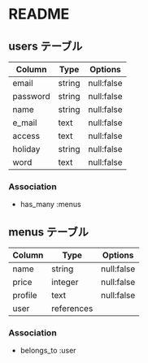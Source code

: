 # README

## users テーブル

|       Column         | Type          | Options          |
| -------------------- | ------------- | ---------------- |
|   email              |  string       |  null:false      |
|   password           |  string       |  null:false      |
|   name               |  string       |  null:false      |
|   e_mail             |  text         |  null:false      |
|   access             |  text         |  null:false      |
|   holiday            |  string       |  null:false      |
|   word               |  text         |  null:false      |
###   Association
- has_many :menus







## menus テーブル

|       Column         | Type          | Options          |
| -------------------- | ------------- | ---------------- |
|  name                |  string       |  null:false      |
|  price               |  integer      |  null:false      |
|  profile             |  text         |  null:false      |
|  user                |  references   |                  |

### Association
- belongs_to :user